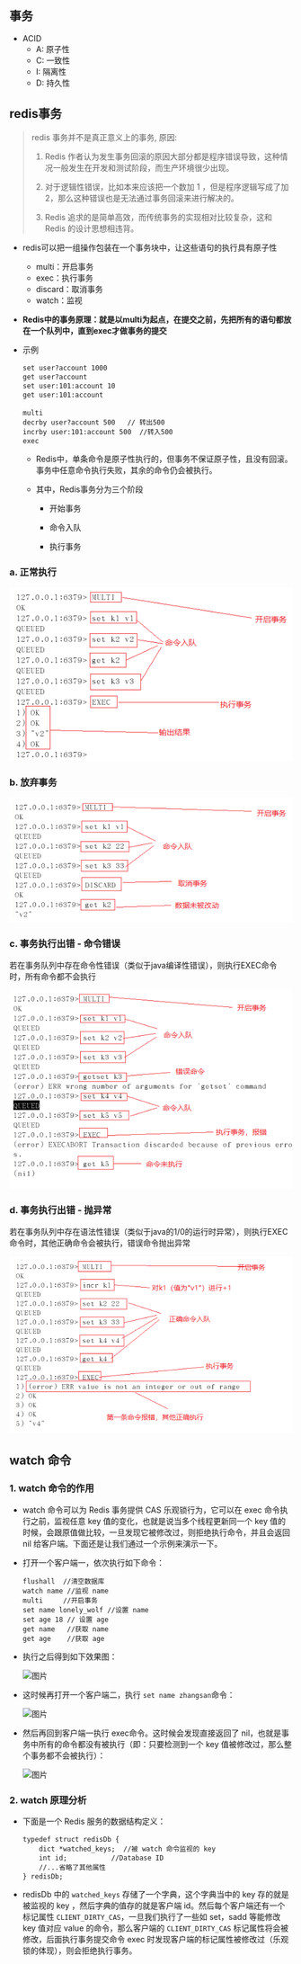 ## 事务

- ACID
  - A: 原子性
  - C: 一致性
  - I: 隔离性
  - D: 持久性

## redis事务

> redis 事务并不是真正意义上的事务, 原因:
>
> 1. Redis 作者认为发生事务回滚的原因大部分都是程序错误导致，这种情况一般发生在开发和测试阶段，而生产环境很少出现。
>
> 2. 对于逻辑性错误，比如本来应该把一个数加 1 ，但是程序逻辑写成了加 2，那么这种错误也是无法通过事务回滚来进行解决的。
>
> 3. Redis 追求的是简单高效，而传统事务的实现相对比较复杂，这和 Redis 的设计思想相违背。

- redis可以把一组操作包装在一个事务块中，让这些语句的执行具有原子性

  - multi：开启事务
  - exec：执行事务
  - discard：取消事务
  - watch：监视

- **Redis中的事务原理：就是以multi为起点，在提交之前，先把所有的语句都放在一个队列中，直到exec才做事务的提交**

- 示例

  ```redis
  set user?account 1000
  get user?account
  set user:101:account 10
  get user:101:account
  
  multi
  decrby user?account 500   // 转出500
  incrby user:101:account 500  //转入500
  exec
  ```

  - Redis中，单条命令是原子性执行的，但事务不保证原子性，且没有回滚。事务中任意命令执行失败，其余的命令仍会被执行。

  - 其中，Redis事务分为三个阶段

    - 开始事务

    - 命令入队

    - 执行事务

### a. 正常执行

![image-20220616112854323](https://raw.githubusercontent.com/daniuEvan/pictrues/main/Typora/20220616112854.png)

### b. 放弃事务

![image-20200529212259619](https://raw.githubusercontent.com/daniuEvan/pictrues/main/Typora/20220616112805.png)

### c. 事务执行出错 - 命令错误

若在事务队列中存在命令性错误（类似于java编译性错误），则执行EXEC命令时，所有命令都不会执行

![image-20220616144133889](https://raw.githubusercontent.com/daniuEvan/pictrues/main/Typora/20220616144133.png)

### d. 事务执行出错 - 抛异常

若在事务队列中存在语法性错误（类似于java的1/0的运行时异常），则执行EXEC命令时，其他正确命令会被执行，错误命令抛出异常

![image-20220616144139189](https://raw.githubusercontent.com/daniuEvan/pictrues/main/Typora/20220616144139.png)

## watch 命令

### 1. watch 命令的作用

- watch 命令可以为 Redis 事务提供 CAS 乐观锁行为，它可以在 exec 命令执行之前，监视任意 key 值的变化，也就是说当多个线程更新同一个 key 值的时候，会跟原值做比较，一旦发现它被修改过，则拒绝执行命令，并且会返回 nil 给客户端。下面还是让我们通过一个示例来演示一下。

- 打开一个客户端一，依次执行如下命令：

  ```
  flushall  //清空数据库
  watch name //监视 name
  multi     //开启事务
  set name lonely_wolf //设置 name
  set age 18 // 设置 age
  get name   //获取 name
  get age    //获取 age
  ```

- 执行之后得到如下效果图：

  ![图片](https://mmbiz.qpic.cn/mmbiz_png/JfTPiahTHJhoYTxOjMdxryHl7fT6aiaGMJHUQ9aKGyN6GNIBx5bHFVicvQlTx25Yc6EC9VmxYdu57MhZRQ3DZNf2A/640?wx_fmt=png&wxfrom=5&wx_lazy=1&wx_co=1)

- 这时候再打开一个客户端二，执行 `set name zhangsan`命令：

  ![图片](https://mmbiz.qpic.cn/mmbiz_png/JfTPiahTHJhoYTxOjMdxryHl7fT6aiaGMJ6jQjsib9Ziazue3IoUicDqwc3qnqcQ9EPttA1icyOvpN2hbuR6NKh5q9lg/640?wx_fmt=png&wxfrom=5&wx_lazy=1&wx_co=1)

- 然后再回到客户端一执行 exec命令。这时候会发现直接返回了 nil，也就是事务中所有的命令都没有被执行（即：只要检测到一个 key 值被修改过，那么整个事务都不会被执行）：

  ![图片](https://mmbiz.qpic.cn/mmbiz_png/JfTPiahTHJhoYTxOjMdxryHl7fT6aiaGMJVNxqRCuG6JYM0avnyYQmcVbjn9NZmW5dbwqZaHhdkLXpB8GVJvePew/640?wx_fmt=png&wxfrom=5&wx_lazy=1&wx_co=1)

### 2. watch 原理分析

- 下面是一个 Redis 服务的数据结构定义：

  ```
  typedef struct redisDb {
      dict *watched_keys;  //被 watch 命令监视的 key
      int id;           //Database ID
      //...省略了其他属性
  } redisDb;
  ```

- redisDb 中的 `watched_keys` 存储了一个字典，这个字典当中的 key 存的就是被监视的 key ，然后字典的值存的就是客户端 id。然后每个客户端还有一个标记属性 `CLIENT_DIRTY_CAS`，一旦我们执行了一些如 set，sadd 等能修改 key 值对应 value 的命令，那么客户端的 `CLIENT_DIRTY_CAS` 标记属性将会被修改，后面执行事务提交命令 exec 时发现客户端的标记属性被修改过（乐观锁的体现），则会拒绝执行事务。